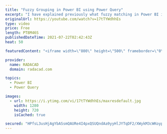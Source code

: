 ```yaml
---
title: "Fuzzy Grouping in Power BI using Power Query"
excerpt: "I have explained previously what fuzzy matching in Power BI is and how to use it. In this article and video, I’ll explain Fuzzy grouping. Fuzzy grouping in short means grouping text values by their similarity based on a threshold, rather than exact equal values. This option at the moment is available"
originalUrl: https://youtube.com/watch?v=17tTYWdhhEs
type: video
price: Free
length: PT8M46S
publishedDateTime: 2021-07-22T02:42:43Z
heat: 50

featuredContent: "<iframe width=\"800\" height=\"500\" frameborder=\"0\" src=\"https://www.youtube.com/embed/17tTYWdhhEs\" allow=\"accelerometer; autoplay; encrypted-media; gyroscope; picture-in-picture\" allowfullscreen></iframe>"

provider:
  name: RADACAD
  domain: radacad.com

topics:
  - Power BI
  - Power Query

images:
  - url: https://i.ytimg.com/vi/17tTYWdhhEs/maxresdefault.jpg
    width: 1280
    height: 720
    isCached: true

secured: "HPfsL3usHjAgYbASsmQAURe4I4pxQSUQndAa9yyHlJYTqDF2/XWykM3cWKoypIp/WxpEfOInUMEa1rMG10Ibm8kb3vA3CMZJemtApmjG0drY3GsKaYhCCFmkwb3izuRiwsK+l6U8871aab36Vt56Q3unfA4jOlNtRQLu9Qy1wBp9/bk0c7VKKbCD/ecd8iDk3kptZKgUK3Sv2fsYyndKCNDzL+Bs6V+8KJN+55uwJnQoyVLGDD6yQP67sxLjgW619WUSfUEr/VKb7JJxiet0NTF/nfB0uv93CLdfIjoA6FCRKv4aQFEQ/E9GYHqFuvcyJkxwtqXjURWXSCx0QFl6pCq1+WE4KMK5xL5F8dwQncx8pF8GbvEL4aYhC/UmawCnFrIB7P5OY5RbcRMeIRuINTu/EepaiE1USJuf5QiZBsk=;XWTD3k0wXzk+3Klf0raA7Q=="
---
```


